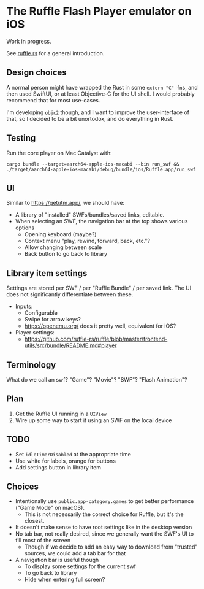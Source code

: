 # The Ruffle Flash Player emulator on iOS

Work in progress.

See [ruffle.rs](https://ruffle.rs/) for a general introduction.


## Design choices

A normal person might have wrapped the Rust in some `extern "C" fn`s, and then used SwiftUI, or at least Objective-C for the UI shell. I would probably recommend that for most use-cases.

I'm developing [`objc2`](https://github.com/madsmtm/objc2) though, and I want to improve the user-interface of that, so I decided to be a bit unortodox, and do everything in Rust.

## Testing

Run the core player on Mac Catalyst with:
```
cargo bundle --target=aarch64-apple-ios-macabi --bin run_swf && ./target/aarch64-apple-ios-macabi/debug/bundle/ios/Ruffle.app/run_swf
```

## UI

Similar to https://getutm.app/, we should have:
- A library of "installed" SWFs/bundles/saved links, editable.
- When selecting an SWF, the navigation bar at the top shows various options
  - Opening keyboard (maybe?)
  - Context menu "play, rewind, forward, back, etc."?
  - Allow changing between scale
  - Back button to go back to library

## Library item settings

Settings are stored per SWF / per "Ruffle Bundle" / per saved link. The UI does not significantly differentiate between these.

- Inputs:
  - Configurable
  - Swipe for arrow keys?
  - https://openemu.org/ does it pretty well, equivalent for iOS?
- Player settings:
  - https://github.com/ruffle-rs/ruffle/blob/master/frontend-utils/src/bundle/README.md#player


## Terminology

What do we call an swf? "Game"? "Movie"? "SWF"? "Flash Animation"?


## Plan

1. Get the Ruffle UI running in a `UIView`
2. Wire up some way to start it using an SWF on the local device


## TODO

- Set `idleTimerDisabled` at the appropriate time
- Use white for labels, orange for buttons
- Add settings button in library item

## Choices

- Intentionally use `public.app-category.games` to get better performance ("Game Mode" on macOS).
  - This is not necessarily the correct choice for Ruffle, but it's the closest.
- It doesn't make sense to have root settings like in the desktop version
- No tab bar, not really desired, since we generally want the SWF's UI to fill most of the screen
  - Though if we decide to add an easy way to download from "trusted" sources, we could add a tab bar for that
- A navigation bar is useful though
  - To display some settings for the current swf
  - To go back to library
  - Hide when entering full screen?
